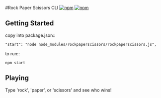 #Rock Paper Scissors CLI
  [![npm](https://img.shields.io/npm/dt/rockpaperscissors.svg)](https://www.npmjs.com/package/rockpaperscissors)
  [![npm](https://img.shields.io/npm/v/npm.svg)]()

  ## Getting Started

  copy into package.json::

  ```"start": "node node_modules/rockpaperscissors/rockpaperscissors.js",```

  to run::

  ```npm start```

  ## Playing

  Type 'rock', 'paper', or 'scissors' and see who wins!
